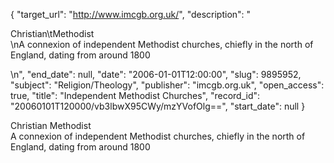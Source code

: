 {
  "target_url": "http://www.imcgb.org.uk/", 
  "description": "<p>Christian\tMethodist<br />\nA connexion of independent Methodist churches, chiefly in the north of England, dating from around 1800</p>\n", 
  "end_date": null, 
  "date": "2006-01-01T12:00:00", 
  "slug": 9895952, 
  "subject": "Religion/Theology", 
  "publisher": "imcgb.org.uk", 
  "open_access": true, 
  "title": "Independent Methodist Churches", 
  "record_id": "20060101T120000/vb3lbwX95CWy/mzYVofOlg==", 
  "start_date": null
}

<p>Christian	Methodist<br />
A connexion of independent Methodist churches, chiefly in the north of England, dating from around 1800</p>
